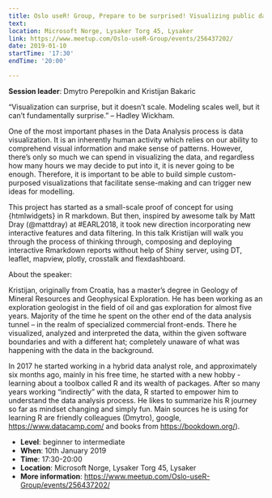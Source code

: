 ```yaml
---
title: Oslo useR! Group, Prepare to be surprised! Visualizing public data from npd.no
text: 
location: Microsoft Norge, Lysaker Torg 45, Lysaker
link: https://www.meetup.com/Oslo-useR-Group/events/256437202/
date: 2019-01-10
startTime: '17:30'
endTime: '20:00'

---
```


**Session leader**: Dmytro Perepolkin and Kristijan Bakaric

“Visualization can surprise, but it doesn’t scale. Modeling scales well, but it can’t fundamentally surprise.” – Hadley Wickham.

One of the most important phases in the Data Analysis process is data visualization. It is an inherently human activity which relies on our ability to comprehend visual information and make sense of patterns. However, there’s only so much we can spend in visualizing the data, and regardless how many hours we may decide to put into it, it is never going to be enough. Therefore, it is important to be able to build simple custom-purposed visualizations that facilitate sense-making and can trigger new ideas for modelling.

This project has started as a small-scale proof of concept for using {htmlwidgets} in R markdown. But then, inspired by awesome talk by Matt Dray (@mattdray) at #EARL2018, it took new direction incorporating new interactive features and data filtering. In this talk Kristijan will walk you through the process of thinking through, composing and deploying interactive Rmarkdown reports without help of Shiny server, using DT, leaflet, mapview, plotly, crosstalk and flexdashboard.

About the speaker:

Kristijan, originally from Croatia, has a master’s degree in Geology of Mineral Resources and Geophysical Exploration. He has been working as an exploration geologist in the field of oil and gas exploration for almost five years. Majority of the time he spent on the other end of the data analysis tunnel – in the realm of specialized commercial front-ends. There he visualized, analyzed and interpreted the data, within the given software boundaries and with a different hat; completely unaware of what was happening with the data in the background.

In 2017 he started working in a hybrid data analyst role, and approximately six months ago, mainly in his free time, he started with a new hobby - learning about a toolbox called R and its wealth of packages. After so many years working “indirectly” with the data, R started to empower him to understand the data analysis process. He likes to summarize his R journey so far as mindset changing and simply fun. Main sources he is using for learning R are friendly colleagues (Dmytro), google, https://www.datacamp.com/ and books from https://bookdown.org/).

- **Level**: beginner to intermediate
- **When**: 10th January 2019
- **Time**: 17:30-20:00
- **Location**:   Microsoft Norge, Lysaker Torg 45, Lysaker
- **More information**: https://www.meetup.com/Oslo-useR-Group/events/256437202/
